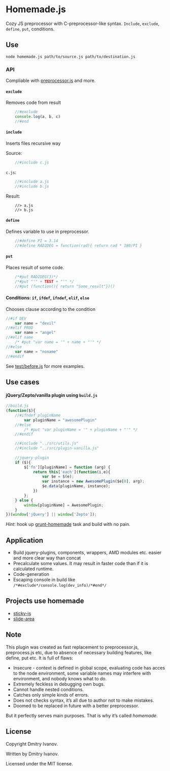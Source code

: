 # Homemade.js
Cozy JS preprocessor with C-preprocessor-like syntax. `Include`, `exclude`, `define`, `put`, conditions.

## Use
`node homemade.js path/to/source.js path/to/destination.js`

### API

Compliable with [preprocessor.js](https://github.com/dcodeIO/Preprocessor.js) and more.

#### `exclude`
Removes code from result
```js
	//#exclude
	console.log(a, b, c)
	//#end
```

#### `include`
Inserts files recursive way

Source:
```js
	//#include c.js
```

`c.js`:
```js
	//#include a.js
	//#include b.js
```

Result:
```
	//> a.js
	//> b.js
```

#### `define`
Defines variable to use in preprocessor.
```js
	//#define PI = 3.14
	//#define RAD2DEG = function(rad){ return rad * 180/PI }
```

#### `put`
Places result of some code.
```js
	/*#put RAD2DEG(3)*/
	/*#put "'" + TEST + "'" */
	//#put (function(){ return "Some_result"})()
```

#### Conditions: `if`, `ifdef`, `ifndef`, `elif`, `else`
Chooses clause according to the condition
```js
//#if DEV
	var name = "devil"
//#elif PROD
	var name = "angel"
//#elif name
	/* #put "var name = '" + name + "'" */
//#else
	var name = "noname"
//#endif
```

See [test/before.js](https://github.com/dfcreative/homemade/blob/master/test/before.js) for more examples.

## Use cases 
#### jQuery/Zepto/vanilla plugin using `build.js`
```js
//build.js
(function($){
	//#ifndef pluginName
		var pluginName = "awesomePlugin"
	//#else
		/* #put "var pluginName = '" + pluginName + "'" */
	//#endif

	//#include "../src/utils.js"
	//#include "../src/plugin-vanilla.js"
	
	//jquery-plugin
	if ($){
		$['fn'][pluginName] = function (arg) {
			return this['each'](function(i,e){
				var $e = $(e);
				var instance = new AwesomePlugin($e[0], arg);
				$e.data(pluginName, instance);
			})
		};
	} else {
		window[pluginName] = AwesomePlugin;
	}
})(window['jQuery'] || window['Zepto']);
```

*Hint*: hook up [grunt-homemade](https://github.com/dfcreative/grunt-homemade) task and build with no pain.

## Application
* Build jquery-plugins, components, wrappers, AMD modules etc. easier and more clear way than concat
* Precalculate some values. It may result in faster code than if it is calculated runtime.
* Code-generation
* Escaping console in build like `/*#exclude*/console.log(dev_info)/*#end*/`

## Projects use homemade
* [sticky-js](https://github.com/dfcreative/sticky)
* [slide-area](https://github.com/dfcreative/slide-area)

## Note
This plugin was created as fast replacement to preprocessor.js, preprocess.js etc, due to absence of necessary building features, like define, put etc. It is full of flaws:

* Insecure - context is defined in global scope, evaluating code has acces to the node environment, some variable names may interfere with environment, and nobody knows what to do.
* Extremely feckless in debugging own bugs.
* Cannot handle nested conditions.
* Catches only simple kinds of errors.
* Does not checks syntax, it’s all due to author not to make mistakes.
* Doomed to be replaced in future with a better preprocessor.

But it perfectly serves main purposes. That is why it’s called _homemade_.

## License
Copyright Dmitry Ivanov.

Written by Dmitry Ivanov.

Licensed under the MIT license.